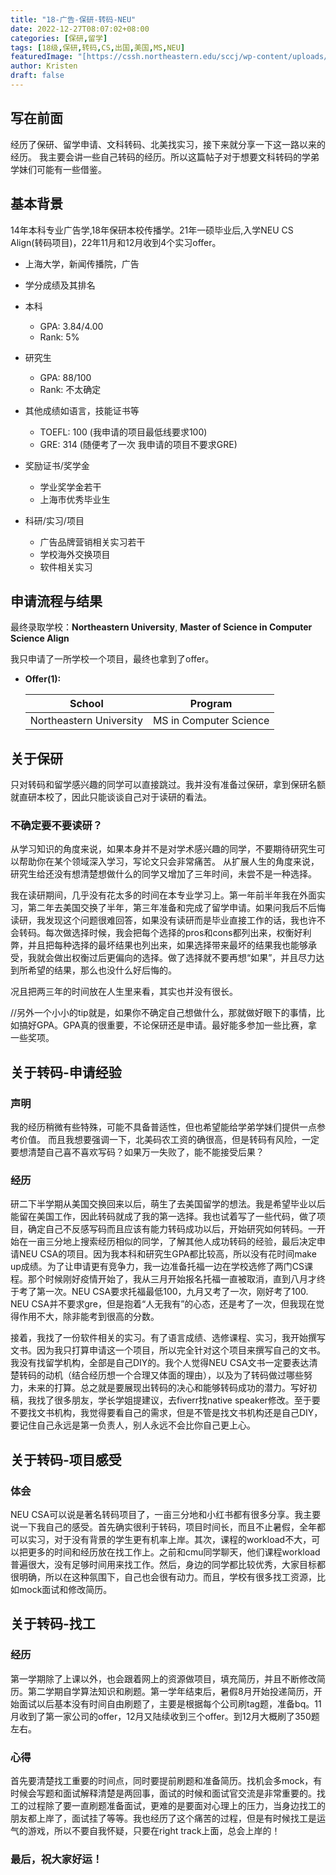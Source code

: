 ```yaml
---
title: "18-广告-保研-转码-NEU"
date: 2022-12-27T08:07:02+08:00
categories: [保研,留学]
tags: [18级,保研,转码,CS,出国,美国,MS,NEU]
featuredImage: "[https://cssh.northeastern.edu/sccj/wp-content/uploads/sites/5/2020/03/041719_MM_Campus_Feature_003-640x640-c-default.jpg]"
author: Kristen
draft: false
---
```


## 写在前面

经历了保研、留学申请、文科转码、北美找实习，接下来就分享一下这一路以来的经历。
我主要会讲一些自己转码的经历。所以这篇帖子对于想要文科转码的学弟学妹们可能有一些借鉴。

## 基本背景 

14年本科专业广告学,18年保研本校传播学。21年一硕毕业后,入学NEU CS Align(转码项目)，22年11月和12月收到4个实习offer。

- 上海大学，新闻传播院，广告

- 学分成绩及其排名
- 本科
  - GPA: 3.84/4.00
  - Rank: 5%
- 研究生
  - GPA: 88/100
  - Rank: 不太确定

- 其他成绩如语言，技能证书等
  - TOEFL: 100 (我申请的项目最低线要求100)
  - GRE: 314 (随便考了一次 我申请的项目不要求GRE)

- 奖励证书/奖学金
  - 学业奖学金若干
  - 上海市优秀毕业生

- 科研/实习/项目
  - 广告品牌营销相关实习若干
  - 学校海外交换项目
  - 软件相关实习

## 申请流程与结果

最终录取学校：**Northeastern University**, **Master of Science in Computer Science Align**

我只申请了一所学校一个项目，最终也拿到了offer。

- **Offer(1):** 

  | School          | Program                |
  | --------------- | ---------------------- |
  | Northeastern University | MS in Computer Science |


## 关于保研

只对转码和留学感兴趣的同学可以直接跳过。我并没有准备过保研，拿到保研名额就直研本校了，因此只能谈谈自己对于读研的看法。

### 不确定要不要读研？

从学习知识的角度来说，如果本身并不是对学术感兴趣的同学，不要期待研究生可以帮助你在某个领域深入学习，写论文只会非常痛苦。
从扩展人生的角度来说，研究生给还没有想清楚想做什么的同学又增加了三年时间，未尝不是一种选择。

我在读研期间，几乎没有花太多的时间在本专业学习上。第一年前半年我在外面实习，第二年去美国交换了半年，第三年准备和完成了留学申请。如果问我后不后悔读研，我发现这个问题很难回答，如果没有读研而是毕业直接工作的话，我也许不会转码。每次做选择时候，我会把每个选择的pros和cons都列出来，权衡好利弊，并且把每种选择的最坏结果也列出来，如果选择带来最坏的结果我也能够承受，我就会做出权衡过后更偏向的选择。做了选择就不要再想“如果”，并且尽力达到所希望的结果，那么也没什么好后悔的。

况且把两三年的时间放在人生里来看，其实也并没有很长。

//另外一个小小的tip就是，如果你不确定自己想做什么，那就做好眼下的事情，比如搞好GPA。GPA真的很重要，不论保研还是申请。最好能多参加一些比赛，拿一些奖项。

## 关于转码-申请经验

### 声明
我的经历稍微有些特殊，可能不具备普适性，但也希望能给学弟学妹们提供一点参考价值。 而且我想要强调一下，北美码农工资的确很高，但是转码有风险，一定要想清楚自己喜不喜欢写码？如果万一失败了，能不能接受后果？

### 经历
研二下半学期从美国交换回来以后，萌生了去美国留学的想法。我是希望毕业以后能留在美国工作，因此转码就成了我的第一选择。我也试着写了一些代码，做了项目，确定自己不反感写码而且应该有能力转码成功以后，开始研究如何转码。一开始在一亩三分地上搜索经历相似的同学，了解其他人成功转码的经验，最后决定申请NEU CSA的项目。因为我本科和研究生GPA都比较高，所以没有花时间make up成绩。为了让申请更有竞争力，我一边准备托福一边在学校选修了两门CS课程。那个时候刚好疫情开始了，我从三月开始报名托福一直被取消，直到八月才终于考了第一次。NEU CSA要求托福最低100，九月又考了一次，刚好考了100. NEU CSA并不要求gre，但是抱着“人无我有”的心态，还是考了一次，但我现在觉得作用不大，除非能考到很高的分数。

接着，我找了一份软件相关的实习。有了语言成绩、选修课程、实习，我开始撰写文书。因为我只打算申请这一个项目，所以完全针对这个项目来撰写自己的文书。我没有找留学机构，全部是自己DIY的。我个人觉得NEU CSA文书一定要表达清楚转码的动机（结合经历想一个合理又体面的理由），以及为了转码做过哪些努力，未来的打算。总之就是要展现出转码的决心和能够转码成功的潜力。写好初稿，我找了很多朋友，学长学姐提建议，去fiverr找native speaker修改。至于要不要找文书机构，我觉得要看自己的需求，但是不管是找文书机构还是自己DIY，要记住自己永远是第一负责人，别人永远不会比你自己更上心。

## 关于转码-项目感受

### 体会
NEU CSA可以说是著名转码项目了，一亩三分地和小红书都有很多分享。我主要说一下我自己的感受。首先确实很利于转码，项目时间长，而且不止暑假，全年都可以实习，对于没有背景的学生更有机率上岸。其次，课程的workload不大，可以把更多的时间和经历放在找工作上。之前和cmu同学聊天，他们课程workload普遍很大，没有足够时间用来找工作。然后，身边的同学都比较优秀，大家目标都很明确，所以在这种氛围下，自己也会很有动力。而且，学校有很多找工资源，比如mock面试和修改简历。

## 关于转码-找工

### 经历
第一学期除了上课以外，也会跟着网上的资源做项目，填充简历，并且不断修改简历。第二学期自学算法知识和刷题。第一学年结束后，暑假8月开始投递简历，开始面试以后基本没有时间自由刷题了，主要是根据每个公司刷tag题，准备bq。11月收到了第一家公司的offer，12月又陆续收到三个offer。到12月大概刷了350题左右。

### 心得
首先要清楚找工重要的时间点，同时要提前刷题和准备简历。找机会多mock，有时候会写题和面试解释清楚是两回事，面试的时候和面试官交流是非常重要的。找工的过程除了要一直刷题准备面试，更难的是要面对心理上的压力，当身边找工的朋友都上岸了，面试挂了等等。我也经历了这个痛苦的过程，但是有时候找工是运气的游戏，所以不要自我怀疑，只要在right track上面，总会上岸的！


### 最后，祝大家好运！

